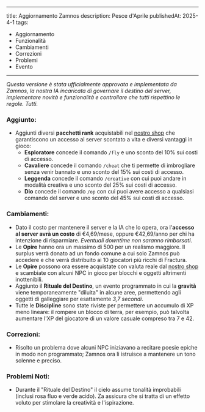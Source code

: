  ---
title: Aggiornamento Zamnos
description: Pesce d'Aprile
publishedAt: 2025-4-1
tags:
   - Aggiornamento
   - Funzionalità
   - Cambiamenti
   - Correzioni
   - Problemi
   - Evento
---

_Questa versione è stata ufficialmente approvata e implementata da Zamnos, la nostra IA incaricata di governare il destino del server, implementare novità e funzionalità e controllare che tutti rispettino le regole. Tutti._

### Aggiunto:
- Aggiunti diversi **pacchetti rank** acquistabili nel [nostro shop](https://fracturamc.github.io/shop) che garantiscono un accesso al server scontato a vita e diversi vantaggi in gioco:
  - **Esploratore** concede il comando `/fly` e uno sconto del 10% sui costi di accesso.
  - **Cavaliere** concede il comando `/cheat` che ti permette di imbrogliare senza venir bannato e uno sconto del 15% sui costi di accesso.
  - **Leggenda** concede il comando `/creative` con cui puoi andare in modalità creativa e uno sconto del 25% sui costi di accesso.
  - **Dio** concede il comando `/op` con cui puoi avere accesso a qualsiasi comando del server e uno sconto del 45% sui costi di accesso.

### Cambiamenti:
- Dato il costo per mantenere il server e la IA che lo opera, ora l'**accesso al server avrà un costo** di €4,69/mese, oppure €42,69/anno per chi ha intenzione di risparmiare. _Eventuali downtime non saranno rimborsati_.
- Le **Opire** hanno ora un massimo di 500 per un realismo maggiore. Il surplus verrà donato ad un fondo comune a cui solo Zamnos può accedere e che verrà distribuito ai 10 giocatori più ricchi di Fractura.
- Le **Opire** possono ora essere acquistate con valuta reale dal [nostro shop](https://fracturamc.github.io/shop) e scambiate con alcuni NPC in gioco per blocchi e oggetti altrimenti inottenibili.
- Aggiunto il **Rituale del Destino**, un evento programmato in cui la **gravità** viene temporaneamente "diluita" in alcune aree, permettendo agli oggetti di galleggiare per esattamente _3,7 secondi_.
- Tutte le **Discipline** sono state riviste per permettere un accumulo di XP meno lineare: il rompere un blocco di terra, per esempio, può talvolta aumentare l'XP del giocatore di un valore casuale compreso tra 7 e 42.

### Correzioni:
- Risolto un problema dove alcuni NPC iniziavano a recitare poesie epiche in modo non programmato; Zamnos ora li istruisce a mantenere un tono solenne e preciso.

### Problemi Noti:
- Durante il "Rituale del Destino" il cielo assume tonalità improbabili (inclusi rosa fluo e verde acido). Za assicura che si tratta di un effetto voluto per stimolare la creatività e l'ispirazione.